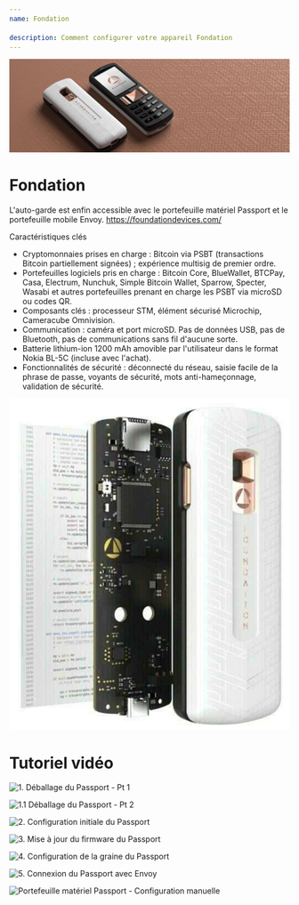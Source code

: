 ```yaml
---
name: Fondation

description: Comment configurer votre appareil Fondation
---
```


![cover](assets/cover.jpeg)

# Fondation

L'auto-garde est enfin accessible avec le portefeuille matériel Passport et le portefeuille mobile Envoy. https://foundationdevices.com/

Caractéristiques clés

- Cryptomonnaies prises en charge : Bitcoin via PSBT (transactions Bitcoin partiellement signées) ; expérience multisig de premier ordre.
- Portefeuilles logiciels pris en charge : Bitcoin Core, BlueWallet, BTCPay, Casa, Electrum, Nunchuk, Simple Bitcoin Wallet, Sparrow, Specter, Wasabi et autres portefeuilles prenant en charge les PSBT via microSD ou codes QR.
- Composants clés : processeur STM, élément sécurisé Microchip, Cameracube Omnivision.
- Communication : caméra et port microSD. Pas de données USB, pas de Bluetooth, pas de communications sans fil d'aucune sorte.
- Batterie lithium-ion 1200 mAh amovible par l'utilisateur dans le format Nokia BL-5C (incluse avec l'achat).
- Fonctionnalités de sécurité : déconnecté du réseau, saisie facile de la phrase de passe, voyants de sécurité, mots anti-hameçonnage, validation de sécurité.

![device](assets/1.jpeg)

# Tutoriel vidéo

![1. Déballage du Passport - Pt 1](https://youtu.be/rUGTWWUlCgU)

![1.1 Déballage du Passport - Pt 2](https://youtu.be/IXj-s-7odFQ)

![2. Configuration initiale du Passport](https://youtu.be/o4VxtDdcFUU)

![3. Mise à jour du firmware du Passport](https://youtu.be/YZQF9ATUnHU)

![4. Configuration de la graine du Passport](https://youtu.be/3dmLeCnNGSI)

![5. Connexion du Passport avec Envoy](https://youtu.be/x-EERNXlvrc)

![Portefeuille matériel Passport - Configuration manuelle](https://youtu.be/UKzMHsjJFYU)

